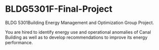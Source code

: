 # BLDG5301F-Final-Project

BLDG 5301Building Energy Management and Optimization
Group Project. 

You are  hired to identify energy use  and  operational anomalies of Canal Building as well as to develop recommendations to improve its energy performance.

